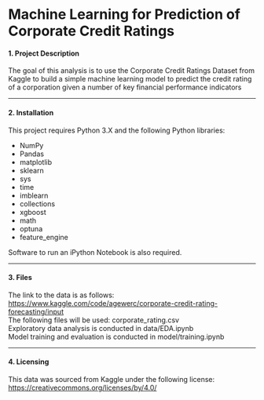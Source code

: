 # Machine Learning for Prediction of Corporate Credit Ratings


#### 1. Project Description

The goal of this analysis is to use the Corporate Credit Ratings Dataset from Kaggle to build a simple machine learning model to predict the credit rating of a corporation given a number of key financial performance indicators

---


#### 2. Installation

This project requires Python 3.X and the following Python libraries:

- NumPy
- Pandas
- matplotlib
- sklearn
- sys
- time
- imblearn
- collections
- xgboost
- math
- optuna
- feature_engine

Software to run an iPython Notebook is also required.

---


#### 3. Files

The link to the data is as follows: https://www.kaggle.com/code/agewerc/corporate-credit-rating-forecasting/input \
The following files will be used: corporate_rating.csv \
Exploratory data analysis is conducted in data/EDA.ipynb \
Model training and evaluation is conducted in model/training.ipynb


---


#### 4. Licensing

This data was sourced from Kaggle under the following license: https://creativecommons.org/licenses/by/4.0/
